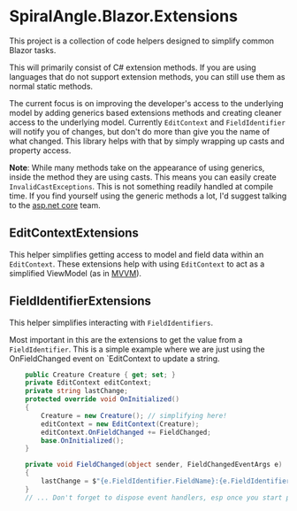 ﻿# SpiralAngle.Blazor.Extensions

This project is a collection of code helpers designed to simplify common Blazor tasks.

This will primarily consist of C# extension methods. If you are using languages that do not support extension methods, you can still use them as normal static methods.

The current focus is on improving the developer's access to the underlying model by adding generics based extensions methods and creating cleaner access to the underlying model. Currently `EditContext` and `FieldIdentifier` will notify you of changes, but don't do more than give you the name of what changed. This library helps with that by simply wrapping up casts and property access.

**Note**: While many methods take on the appearance of using generics, inside the method they are using casts. This means you can easily create `InvalidCastExceptions`. This is not something readily handled at compile time. If you find yourself using the generic methods a lot, I'd suggest talking to the [asp.net core](https://github.com/dotnet/aspnetcore) team.

## EditContextExtensions

This helper simplifies getting access to model and field data within an `EditContext`. These extensions help with using `EditContext` to act as a simplified ViewModel (as in [MVVM](https://en.wikipedia.org/wiki/Model%E2%80%93view%E2%80%93viewmodel)).

## FieldIdentifierExtensions

This helper simplifies interacting with `FieldIdentifiers`.

Most important in this are the extensions to get the value from a `FieldIdentifier`. This is a simple example where we are just using the OnFieldChanged event on `EditContext to update a string.

```csharp    
    public Creature Creature { get; set; }
    private EditContext editContext;
    private string lastChange;
    protected override void OnInitialized()
    {
        Creature = new Creature(); // simplifying here!
        editContext = new EditContext(Creature);
        editContext.OnFieldChanged += FieldChanged;
        base.OnInitialized();
    }

    private void FieldChanged(object sender, FieldChangedEventArgs e)
    {
        lastChange = $"{e.FieldIdentifier.FieldName}:{e.FieldIdentifier.GetValue()}";
    }
    // ... Don't forget to dispose event handlers, esp once you start passing the context around.
```

